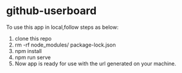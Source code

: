 # github-userboard

To use this app in local,follow steps as below:
1. clone this repo
2. rm -rf node_modules/ package-lock.json
2. npm install
3. npm run serve
4. Now app is ready for use with the url generated on your machine.
